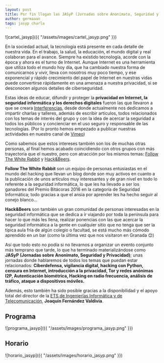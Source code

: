 ```yaml
---
layout: post
title: Por fin llegan las JASyP (Jornadas sobre Anonimato, Seguridad y Privacidad)
author: germaaan
tags: jasyp charla
---
```


![cartel_jasyp]({{ "/assets/images/cartel_jasyp.png" }})

En la sociedad actual, la tecnología está presente en cada detalle de nuestra vida. En el trabajo, la salud, la educación, el mundo digital y real colaboran para el avance. Siempre ha existido tecnología, acorde con la época y ahora es el turno de Internet. Aunque Internet es una herramienta que utiliza todo el mundo hoy día, que ha cambiado nuestra forma de comunicarnos y vivir, lleva con nosotros muy poco tiempo, y ese exponencial y rápido crecimiento del papel de Internet en nuestras vidas puede convertirse rápidamente en una amenaza a nuestra privacidad, si se desconocen algunos detalles de ciberseguridad.

Estas ideas de educar, difundir y proteger la **privacidad en Internet, la seguridad informática y los derechos digitales** fueron las que llevaron a que se creara [Interferencias](https://twitter.com/Inter_ferencias), desde donde actualmente nos dedicamos a impartir charlas y talleres, además de escribir artículos, todos relacionados con los temas de interés del grupo y con la idea de acercar la seguridad a todos los públicos y concienciar en el uso seguro y responsable de las tecnologías. (Por lo pronto hemos empezado a publicar nuestras actividades en nuestro canal de [Vimeo](http://vimeo.com/interferencias))

Como sabemos que estos intereses también son los de muchas otras personas, al final hemos acabado coincidiendo con otros grupos con más trayectoria que el nuestro, pero con atracción por los mismos temas: [Follow The White Rabbit](https://www.fwhibbit.es/) y [Hack&Beers](https://twitter.com/hackandbeers).

**Follow The White Rabbit** son un equipo de personas entusiastas en el mundo del hacking que llevan un blog donde son muy activos en cuanto a la publicación de unos artículos muy interesantes y de gran nivel en todo lo referente a la seguridad informática, lo que les ha llevado a ser los ganadores del Premio Bitácoras 2016 en la categoría de Seguridad Informática; todo gracias a que el ansia por aprender les ha hecho seguir al conejo blanco...

**Hack&Beers** son también un gran comunidad de personas interesadas en la seguridad informática que se dedica a ir viajando por toda la península para hacer lo que más les llena, realizar ponencias con las que acercar la seguridad informática a la gente en cualquier sitio que no tenga que ser la típica aula fría de algún colegio o facultad, se está mucho más cómodo aprendido en un bar (como la última vez que nos visitaron en Granada 😊)

Así que todo esto no podía si no llevarnos a organizar un evento conjunto más temprano que tarde, lo que ha terminado materializándose como **JASyP (Jornadas sobre Anonimato, Seguridad y Privacidad)**; unas jornadas donde hablaremos de todos los temas que puedan estar relacionados: **Ciberdefensa, vigilancia digital, hacking con Python, censura en Internet, introducción a la privacidad, Tor y redes anónimas I2P, Autenticación biométrica, Hacking en radio frecuencia, análisis de tráfico, ataque a dispositivos móviles.**

Además, esto también ha sido posible gracias a la disponibilidad y el apoyo total del director de la [ETS de Ingenierías Informática y de Telecomunicación](http://etsiit.ugr.es/), **Joaquín Fernández Valdivia**.

## Programa

![programa_jasyp]({{ "/assets/images/programa_jasyp.png" }})

## Horario

![horario_jasyp]({{ "/assets/images/horario_jasyp.png" }})
